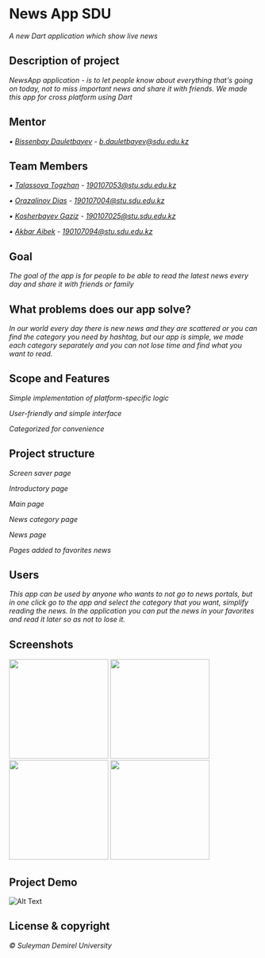 # News App SDU

*A new Dart application which show live news*

## Description of project
*NewsApp application -  is to let people know about everything that's going on today, not to miss important news and share it with friends.
We made this app for cross platform using Dart*

## Mentor
*▪ [Bissenbay Dauletbayev](https://github.com/bissenbay) - b.dauletbayev@sdu.edu.kz*

## Team Members
*▪ [Talassova Togzhan](https://github.com/Tokashti) - 190107053@stu.sdu.edu.kz*

*▪ [Orazalinov Dias](https://github.com/Diasorazalinov) - 190107004@stu.sdu.edu.kz*

*▪ [Kosherbayev Gaziz](https://github.com/Kgaziz) - 190107025@stu.sdu.edu.kz*

*▪ [Akbar Aibek](https://github.com/AibekAkbar) - 190107094@stu.sdu.edu.kz*


## Goal
*The goal of the app is for people to be able to read the latest news every day and share it with friends or family*


## What problems does our app solve?
*In our world every day there is new news and they are scattered or you can find the category you need by hashtag, but our app is simple, we made each category separately and you can not lose time and find what you want to read.*


## Scope and Features
*Simple implementation of platform-specific logic*

*User-friendly and simple interface* 

*Categorized for convenience*


## Project structure
*Screen saver page*

*Introductory page*

*Main page*

*News category page*

*News page*

*Pages added to favorites news*


## Users
*This app can be used by anyone who wants to not go to news portals, but in one click go to the app and select the category that you want, simplify reading the news. In the application you can put the news in your favorites and read it later so as not to lose it.*

## Screenshots
<img src="https://user-images.githubusercontent.com/93644419/146964692-3396ebc1-f78f-4ef3-a15a-78fc94ab42b0.jpg" width="200" />  <img src="https://user-images.githubusercontent.com/93644419/146964856-3b2e805b-5af2-4d15-ae9e-98078fd1340b.jpg" width="200" />
<img src="https://user-images.githubusercontent.com/93644419/146963911-3d00f36e-8e33-4d72-82c4-ef8d07e2ca9a.jpg" width="200" />  <img src="https://user-images.githubusercontent.com/93644419/146965034-9933ff81-5623-4c71-b6b6-8213af8cb7fd.jpg" width="200" />


## Project Demo
![Alt Text](https://github.com/akashlilhare/news_app/blob/master/screenshot/g1.gif?raw=true)


## License & copyright
*© Suleyman Demirel University*



